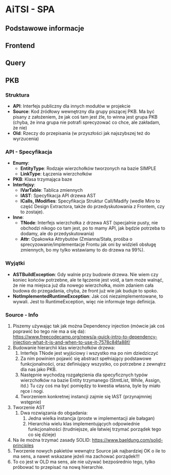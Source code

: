 # **AiTSI - SPA**


## **Podstawowe informacje**



## **Frontend**



## **Query**



## **PKB**

### Struktura

- **API**: Interfejs publiczny dla innych modułów w projekcie
- **Source**: Kod źródłowy wewnętrzny dla grupy piszącej PKB. Ma być pisany z założeniem, że jak coś tam jest źle, to winna jest grupa PKB (chyba, że inna grupa nie potrafi sprecyzować co chce, ale zakładam, że nie)
- **Old**: Rzeczy do przepisania (w przyszłości jak najszybszej też do wyrzucenia)

### API - Specyfikacja

- **Enumy**:
    - **EntityType**: Rodzaje wierzchołków tworzonych na bazie SIMPLE
    - **LinkType**: Łączenia wierzchołków
- **PKB**: Klasa trzymająca baze
- **Interfejsy**:
  - **IVarTable**: Tablica zmiennych
  - **IAST**: Specyfikacja API drzewa AST
  - **ICalls, IModifies**: Specyfikacja Struktur Call/Madify (wedle Miro to część Design Extractora, także do przedyskutowania z Frontem, czy to zostaje).
- **Inne**:
  - **TNode**: Interfejs wierzchołka z drzewa AST (specjalnie pusty, nie obchodzi nikogo co tam jest, po to mamy API, jak będzie potrzeba to dodamy, ale do przedyskutowania)
  - **Attr**: Opakowka Attrybutów (Zmianna/Stała, prośba o sprecyzowanie/implementacje Frontu jak oni by widzieli obsługę zmiennych, bo my tylko wstawiamy to do drzewa na 99%).

### Wyjątki

- **ASTBuildException**: Gdy walnie przy budowie drzewa. Nie wiem czy koniec końców potrzebne, ale te łączenie jest void, a tam może walnąć, że nie ma miejsca już dla nowego wierzchołka, moim zdaniem cała budowa do przegadania, chyba, że front już wie jak buduje to spoko.
- **NotImplementedRuntimeException**: Jak coś niezaimplementowane, to wywali. Jest to RuntimeException, więc nie informuje tego definicja.

### Source - Info

1. Piszemy używając tak jak można Dependency injection (mówcie jak coś poprawić bo tego nie ma a się da): https://www.freecodecamp.org/news/a-quick-intro-to-dependency-injection-what-it-is-and-when-to-use-it-7578c84fa88f/
2. Budowanie hierarchii klas wierzchołków drzewa:
   1. Interfejs TNode jest wyjściowy i wszystko ma po nim dziedziczyć
   2. Za nim powinien pojawić się abstract spełniający podstawowe funkcjonalności, oraz definiujący wszystko, co potrzebne z zewnątrz dla nas jako PKB.
   3. Następnie wychodzą rozgałęzienia dla specyficznych typów wierzchołków na bazie Entity trzymanego (StmtList, While, Assign, itd.) Tu czy coś ma być pomiędzy to kwestia własna, byle by miało ręce i nogi.
   4. Tworzeniem konkretnej instancji zajmie się IAST (przynajmniej wstępnie)
3. Tworzenie AST
   1. Dwa rozwiązania do obgadania:
      1. Jedna wielka instancja (proste w implementacji ale bałagan)
      2. Hierarchia wielu klas implementujących odpowiednie funkcjonalności (trudniejsze, ale łatwiej trzymać porządek tego co się dzieje)
4. Na ile można trzymać zasady SOLID: https://www.baeldung.com/solid-principles
5. Tworzenie nowych pakietów wewnątrz Source jak najbardziej OK o ile to ma sens, a nawet wskazane jeżeli ma zachować porządek!!!
6. To co jest w OLD ma sens, ale nie używać bezpośrednio tego, tylko próbować to przepisać na nową hierarchie.